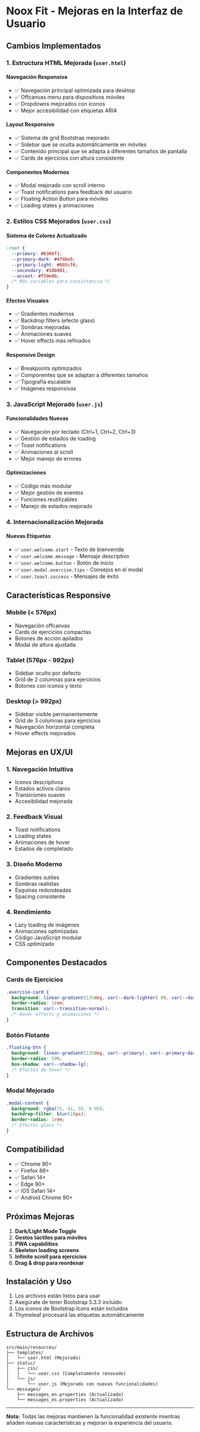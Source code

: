 # Noox Fit - Mejoras en la Interfaz de Usuario

## Cambios Implementados

### 1. Estructura HTML Mejorada (`user.html`)

#### **Navegación Responsiva**
- ✅ Navegación principal optimizada para desktop
- ✅ Offcanvas menu para dispositivos móviles
- ✅ Dropdowns mejorados con iconos
- ✅ Mejor accesibilidad con etiquetas ARIA

#### **Layout Responsivo**
- ✅ Sistema de grid Bootstrap mejorado
- ✅ Sidebar que se oculta automáticamente en móviles
- ✅ Contenido principal que se adapta a diferentes tamaños de pantalla
- ✅ Cards de ejercicios con altura consistente

#### **Componentes Modernos**
- ✅ Modal mejorado con scroll interno
- ✅ Toast notifications para feedback del usuario
- ✅ Floating Action Button para móviles
- ✅ Loading states y animaciones

### 2. Estilos CSS Mejorados (`user.css`)

#### **Sistema de Colores Actualizado**
```css
:root {
  --primary: #6366f1;
  --primary-dark: #4f46e5;
  --primary-light: #8b5cf6;
  --secondary: #10b981;
  --accent: #f59e0b;
  /* Más variables para consistencia */
}
```

#### **Efectos Visuales**
- ✅ Gradientes modernos
- ✅ Backdrop filters (efecto glass)
- ✅ Sombras mejoradas
- ✅ Animaciones suaves
- ✅ Hover effects más refinados

#### **Responsive Design**
- ✅ Breakpoints optimizados
- ✅ Componentes que se adaptan a diferentes tamaños
- ✅ Tipografía escalable
- ✅ Imágenes responsivas

### 3. JavaScript Mejorado (`user.js`)

#### **Funcionalidades Nuevas**
- ✅ Navegación por teclado (Ctrl+1, Ctrl+2, Ctrl+3)
- ✅ Gestión de estados de loading
- ✅ Toast notifications
- ✅ Animaciones al scroll
- ✅ Mejor manejo de errores

#### **Optimizaciones**
- ✅ Código más modular
- ✅ Mejor gestión de eventos
- ✅ Funciones reutilizables
- ✅ Manejo de estados mejorado

### 4. Internacionalización Mejorada

#### **Nuevas Etiquetas**
- ✅ `user.welcome.start` - Texto de bienvenida
- ✅ `user.welcome.message` - Mensaje descriptivo
- ✅ `user.welcome.button` - Botón de inicio
- ✅ `user.modal.exercise.tips` - Consejos en el modal
- ✅ `user.toast.success` - Mensajes de éxito

## Características Responsive

### Mobile (< 576px)
- Navegación offcanvas
- Cards de ejercicios compactas
- Botones de acción apilados
- Modal de altura ajustada

### Tablet (576px - 992px)
- Sidebar oculto por defecto
- Grid de 2 columnas para ejercicios
- Botones con iconos y texto

### Desktop (> 992px)
- Sidebar visible permanentemente
- Grid de 3 columnas para ejercicios
- Navegación horizontal completa
- Hover effects mejorados

## Mejoras en UX/UI

### 1. **Navegación Intuitiva**
- Iconos descriptivos
- Estados activos claros
- Transiciones suaves
- Accesibilidad mejorada

### 2. **Feedback Visual**
- Toast notifications
- Loading states
- Animaciones de hover
- Estados de completado

### 3. **Diseño Moderno**
- Gradientes sutiles
- Sombras realistas
- Esquinas redondeadas
- Spacing consistente

### 4. **Rendimiento**
- Lazy loading de imágenes
- Animaciones optimizadas
- Código JavaScript modular
- CSS optimizado

## Componentes Destacados

### Cards de Ejercicios
```css
.exercise-card {
  background: linear-gradient(135deg, var(--dark-lighter) 0%, var(--dark-light) 100%);
  border-radius: 1rem;
  transition: var(--transition-normal);
  /* Hover effects y animaciones */
}
```

### Botón Flotante
```css
.floating-btn {
  background: linear-gradient(135deg, var(--primary), var(--primary-dark));
  border-radius: 50%;
  box-shadow: var(--shadow-lg);
  /* Efectos de hover */
}
```

### Modal Mejorado
```css
.modal-content {
  background: rgba(31, 41, 55, 0.95);
  backdrop-filter: blur(10px);
  border-radius: 1rem;
  /* Efectos glass */
}
```

## Compatibilidad

- ✅ Chrome 90+
- ✅ Firefox 88+
- ✅ Safari 14+
- ✅ Edge 90+
- ✅ iOS Safari 14+
- ✅ Android Chrome 90+

## Próximas Mejoras

1. **Dark/Light Mode Toggle**
2. **Gestos táctiles para móviles**
3. **PWA capabilities**
4. **Skeleton loading screens**
5. **Infinite scroll para ejercicios**
6. **Drag & drop para reordenar**

## Instalación y Uso

1. Los archivos están listos para usar
2. Asegúrate de tener Bootstrap 5.3.3 incluido
3. Los iconos de Bootstrap Icons están incluidos
4. Thymeleaf procesará las etiquetas automáticamente

## Estructura de Archivos

```
src/main/resources/
├── templates/
│   └── user.html (Mejorado)
├── static/
│   ├── css/
│   │   └── user.css (Completamente renovado)
│   └── js/
│       └── user.js (Mejorado con nuevas funcionalidades)
└── messages/
    ├── messages_en.properties (Actualizado)
    └── messages_es.properties (Actualizado)
```

---

**Nota:** Todas las mejoras mantienen la funcionalidad existente mientras añaden nuevas características y mejoran la experiencia del usuario.
